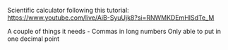 Scientific calculator following this tutorial: https://www.youtube.com/live/AiB-SyuUjk8?si=RNWMKDEmHISdTe_M

A couple of things it needs - 
Commas in long numbers
Only able to put in one decimal point